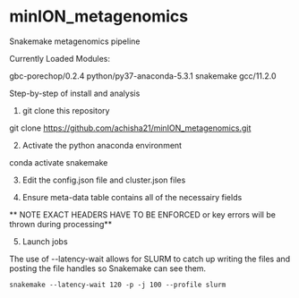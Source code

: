 # minION_metagenomics

Snakemake metagenomics pipeline

Currently Loaded Modules:

gbc-porechop/0.2.4
python/py37-anaconda-5.3.1
snakemake
gcc/11.2.0

Step-by-step of install and analysis

1. git clone this repository

git clone https://github.com/achisha21/minION_metagenomics.git

2. Activate the python anaconda environment 

conda activate snakemake

3. Edit the config.json file and cluster.json files

4. Ensure meta-data table contains all of the necessairy fields

** NOTE EXACT HEADERS HAVE TO BE ENFORCED or key errors will be thrown during processing**

5. Launch jobs

The use of --latency-wait allows for SLURM to catch up writing the files and posting the file handles so Snakemake can see them.

`snakemake --latency-wait 120 -p -j 100 --profile slurm`
